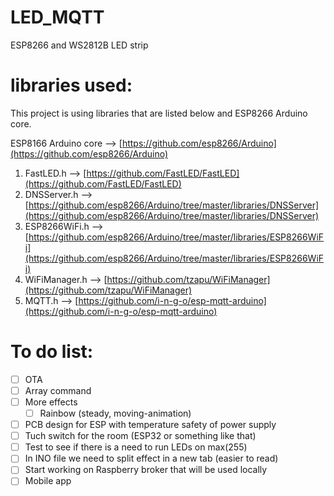 # LED_MQTT
ESP8266 and WS2812B LED strip

# libraries used:
This project is using libraries that are listed below and ESP8266 Arduino core.

ESP8166 Arduino core --> [https://github.com/esp8266/Arduino](https://github.com/esp8266/Arduino)

1. FastLED.h --> [https://github.com/FastLED/FastLED](https://github.com/FastLED/FastLED)
2. DNSServer.h --> [https://github.com/esp8266/Arduino/tree/master/libraries/DNSServer](https://github.com/esp8266/Arduino/tree/master/libraries/DNSServer)
3. ESP8266WiFi.h --> [https://github.com/esp8266/Arduino/tree/master/libraries/ESP8266WiFi](https://github.com/esp8266/Arduino/tree/master/libraries/ESP8266WiFi)
4. WiFiManager.h --> [https://github.com/tzapu/WiFiManager](https://github.com/tzapu/WiFiManager)
5. MQTT.h --> [https://github.com/i-n-g-o/esp-mqtt-arduino](https://github.com/i-n-g-o/esp-mqtt-arduino)

# To do list:
- [ ] OTA
- [ ] Array command 
- [ ] More effects
  - [ ] Rainbow (steady, moving-animation)
- [ ] PCB design for ESP with temperature safety of power supply
- [ ] Tuch switch for the room (ESP32 or something like that)
- [ ] Test to see if there is a need to run LEDs on max(255)
- [ ] In INO file we need to split effect in a new tab (easier to read)
- [ ] Start working on Raspberry broker that will be used locally
- [ ] Mobile app
